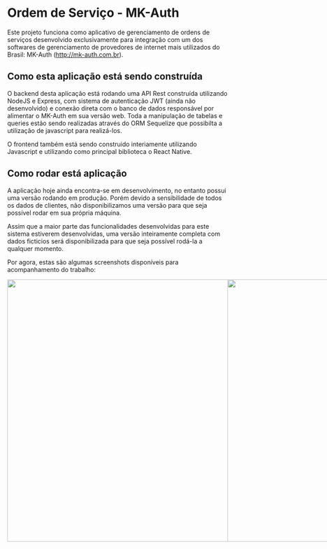 # Ordem de Serviço - MK-Auth 
Este projeto funciona como aplicativo de gerenciamento de ordens de serviços desenvolvido exclusivamente para integração com um dos softwares de gerenciamento de provedores de internet mais utilizados do Brasil: MK-Auth (http://mk-auth.com.br).

## Como esta aplicação está sendo construída
O backend desta aplicação está rodando uma API Rest construída utilizando NodeJS e Express, com sistema de autenticação JWT (ainda não desenvolvido) e conexão direta com o banco de dados responsável por alimentar o MK-Auth em sua versão web. Toda a manipulação de tabelas e queries estão sendo realizadas através do ORM Sequelize que possibilta a utilização de javascript para realizá-los.

O frontend também está sendo construido interiamente utilizando Javascript e utilizando como principal biblioteca o React Native.

## Como rodar está aplicação
A aplicação hoje ainda encontra-se em desenvolvimento, no entanto possui uma versão rodando em produção. Porém devido a sensibilidade de todos os dados de clientes, não disponibilizamos uma versão para que seja possível rodar em sua própria máquina.

Assim que a maior parte das funcionalidades desenvolvidas para este sistema estiverem desenvolvidas, uma versão inteiramente completa com dados ficticios será disponibilizada para que seja possível rodá-la a qualquer momento.

Por agora, estas são algumas screenshots disponíveis para acompanhamento do trabalho:

<div style="display: flex; flex-direction: row;">
  <img height="600" src="https://user-images.githubusercontent.com/55609083/80551740-7f2b5c00-8992-11ea-82f5-1651bbe04808.JPG"/>
  <img height="600" src="https://user-images.githubusercontent.com/55609083/80551743-805c8900-8992-11ea-943c-6bcbaba87ddc.JPG"/>
  <img height="600" src="https://user-images.githubusercontent.com/55609083/80551742-805c8900-8992-11ea-8fe2-36c1e7db220a.JPG"/>
  <img height="600" src="https://user-images.githubusercontent.com/55609083/80551746-818db600-8992-11ea-8196-ada602a38512.JPG"/>
  <img height="600" src="https://user-images.githubusercontent.com/55609083/80551744-80f51f80-8992-11ea-8f7f-850ca69e653c.JPG"/>
  <img height="600" src="https://user-images.githubusercontent.com/55609083/80551745-818db600-8992-11ea-868e-8e9352bd758c.JPG"/>
  
</div>
